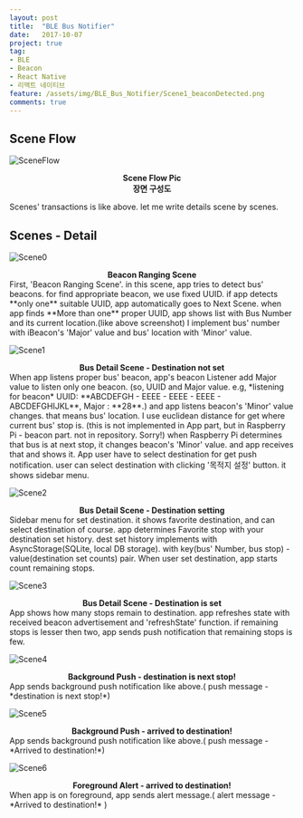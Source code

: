 ```yaml
---
layout: post
title:  "BLE Bus Notifier"
date:   2017-10-07
project: true
tag:
- BLE
- Beacon
- React Native
- 리액트 네이티브
feature: /assets/img/BLE_Bus_Notifier/Scene1_beaconDetected.png
comments: true
---
```

## Scene Flow
![SceneFlow](/assets/img/BLE_Bus_Notifier/SceneFlow.png)    

<center><b>Scene Flow Pic</b></center>
<center><b>장면 구성도</b></center>

Scenes' transactions is like above. let me write details scene by scenes.

## Scenes - Detail
 ![Scene0](/assets/img/BLE_Bus_Notifier/Scene0_rangingBeacon.png=300x)
 <center><b>Beacon Ranging Scene</b></center>
 First, 'Beacon Ranging Scene'. in this scene, app tries to detect bus' beacons. for find appropriate beacon, we use fixed UUID. if app detects **only one** suitable UUID, app automatically goes to Next Scene. when app finds **More than one** proper UUID, app shows list with Bus Number and its current location.(like above screenshot) I implement bus' number with iBeacon's 'Major' value and bus' location with 'Minor' value.

 ![Scene1](/assets/img/BLE_Bus_Notifier/Scene1_beaconDetected.png)
 <center><b>Bus Detail Scene - Destination not set</b></center>
 When app listens proper bus' beacon, app's beacon Listener add Major value to listen only one beacon. (so, UUID and Major value. e.g, *listening for beacon* UUID: **ABCDEFGH - EEEE - EEEE - EEEE - ABCDEFGHIJKL**, Major : **28**.) and app listens beacon's 'Minor' value changes. that means bus' location. I use euclidean distance for get where current bus' stop is. (this is not implemented in App part, but in Raspberry Pi - beacon part. not in repository. Sorry!) when Raspberry Pi determines that bus is at next stop, it changes beacon's 'Minor' value. and app receives that and shows it.
 App user have to select destination for get push notification. user can select destination with clicking '목적지 설정' button. it shows sidebar menu.

 ![Scene2](/assets/img/BLE_Bus_Notifier/Scene2_destinationSetting.png)
 <center><b>Bus Detail Scene - Destination setting</b></center>
 Sidebar menu for set destination. it shows favorite destination, and can select destination of course. app determines Favorite stop with your destination set history. dest set history implements with AsyncStorage(SQLite, local DB storage). with key(bus' Number, bus stop) - value(destination set counts) pair. When user set destination, app starts count remaining stops.

 ![Scene3](/assets/img/BLE_Bus_Notifier/Scene3_destinationIsSet.png)
 <center><b>Bus Detail Scene - Destination is set</b></center>
 App shows how many stops remain to destination. app refreshes state with received beacon advertisement and 'refreshState' function. if remaining stops is lesser then two, app sends push notification that remaining stops is few.

 ![Scene4](/assets/img/BLE_Bus_Notifier/Scene4_BackgroundPush1.png)
 <center><b>Background Push - destination is next stop!</b></center>
 App sends background push notification like above.( push message - *destination is next stop!*)

 ![Scene5](/assets/img/BLE_Bus_Notifier/Scene5_BackgroundPush_arrived.png)
  <center><b>Background Push - arrived to destination!</b></center>
App sends background push notification like above.( push message - *Arrived to destination!*)

![Scene6](/assets/img/BLE_Bus_Notifier/Scene6_ForegroundAlert.png)
 <center><b>Foreground Alert - arrived to destination!</b></center>
 When app is on foreground, app sends alert message.( alert message - *Arrived to destination!* )
